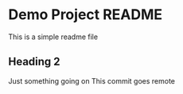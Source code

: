 # Demo Project README

This is a simple readme file

## Heading 2

Just something going on
This commit goes remote